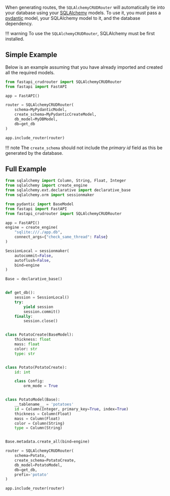 When generating routes, the `SQLAlchemyCRUDRouter` will automatically tie into 
your database using your [SQLAlchemy](https://www.sqlalchemy.org/) models. To use it, you must pass a 
[pydantic](https://pydantic-docs.helpmanual.io/) model, your SQLAlchemy model to it, and the 
database dependency.

!!! warning
    To use the `SQLAlchemyCRUDRouter`, SQLAlchemy must be first installed.

## Simple Example
Below is an example assuming that you have already imported and created all the required models.

```python
from fastapi_crudrouter import SQLAlchemyCRUDRouter
from fastapi import FastAPI

app = FastAPI()

router = SQLAlchemyCRUDRouter(
    schema=MyPydanticModel,
    create_schema=MyPydanticCreateModel, 
    db_model=MyDBModel,
    db=get_db
)

app.include_router(router)
```

!!! note
    The `create_schema` should not include the *primary id* field as this be generated by the database.

## Full Example

```python
from sqlalchemy import Column, String, Float, Integer
from sqlalchemy import create_engine
from sqlalchemy.ext.declarative import declarative_base
from sqlalchemy.orm import sessionmaker

from pydantic import BaseModel
from fastapi import FastAPI
from fastapi_crudrouter import SQLAlchemyCRUDRouter

app = FastAPI()
engine = create_engine(
    "sqlite:///./app.db",
    connect_args={"check_same_thread": False}
)

SessionLocal = sessionmaker(
    autocommit=False,
    autoflush=False,
    bind=engine
)

Base = declarative_base()


def get_db():
    session = SessionLocal()
    try:
        yield session
        session.commit()
    finally:
        session.close()


class PotatoCreate(BaseModel):
    thickness: float
    mass: float
    color: str
    type: str


class Potato(PotatoCreate):
    id: int

    class Config:
        orm_mode = True


class PotatoModel(Base):
    __tablename__ = 'potatoes'
    id = Column(Integer, primary_key=True, index=True)
    thickness = Column(Float)
    mass = Column(Float)
    color = Column(String)
    type = Column(String)


Base.metadata.create_all(bind=engine)

router = SQLAlchemyCRUDRouter(
    schema=Potato,
    create_schema=PotatoCreate,
    db_model=PotatoModel,
    db=get_db,
    prefix='potato'
)

app.include_router(router)
```
